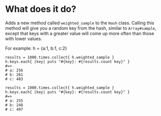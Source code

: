 What does it do?
===
Adds a new method called `weighted_sample` to the `Hash` class. Calling this method will give you a random key from the hash, similar to `Array#sample`, except that keys with a greater value will come up more often than those with lower values.

For example:
    h = {a:1, b:1, c:2}
    
    results = 1000.times.collect{ h.weighted_sample }
    h.keys.each{ |key| puts "#{key}: #{results.count key}" }
    #=>
    # a: 256
    # b: 261
    # c: 483
    
    results = 1000.times.collect{ h.weighted_sample }
    h.keys.each{ |key| puts "#{key}: #{results.count key}" }
    #=>
    # a: 255
    # b: 248
    # c: 497
